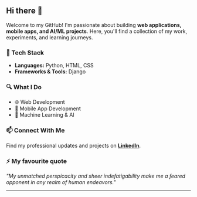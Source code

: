 ## Hi there 👋  

Welcome to my GitHub! I'm passionate about building **web applications, mobile apps, and AI/ML projects**. Here, you'll find a collection of my work, experiments, and learning journeys.

### 🚀 Tech Stack  
- **Languages:** Python, HTML, CSS  
- **Frameworks & Tools:** Django  

### 🔍 What I Do  
- 🌐 Web Development  
- 📱 Mobile App Development  
- 🤖 Machine Learning & AI  

### 📫 Connect With Me  
Find my professional updates and projects on **[LinkedIn](https://www.linkedin.com/in/gsmpraneeth/)**.  

### ⚡ My favourite quote
_"My unmatched perspicacity and sheer indefatigability make me a feared opponent in any realm of human endeavors."_  

---
